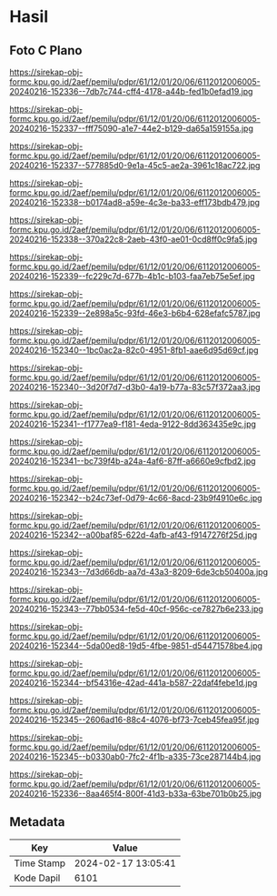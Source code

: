 # Hasil

## Foto C Plano

https://sirekap-obj-formc.kpu.go.id/2aef/pemilu/pdpr/61/12/01/20/06/6112012006005-20240216-152336--7db7c744-cff4-4178-a44b-fed1b0efad19.jpg

https://sirekap-obj-formc.kpu.go.id/2aef/pemilu/pdpr/61/12/01/20/06/6112012006005-20240216-152337--fff75090-a1e7-44e2-b129-da65a159155a.jpg

https://sirekap-obj-formc.kpu.go.id/2aef/pemilu/pdpr/61/12/01/20/06/6112012006005-20240216-152337--577885d0-9e1a-45c5-ae2a-3961c18ac722.jpg

https://sirekap-obj-formc.kpu.go.id/2aef/pemilu/pdpr/61/12/01/20/06/6112012006005-20240216-152338--b0174ad8-a59e-4c3e-ba33-eff173bdb479.jpg

https://sirekap-obj-formc.kpu.go.id/2aef/pemilu/pdpr/61/12/01/20/06/6112012006005-20240216-152338--370a22c8-2aeb-43f0-ae01-0cd8ff0c9fa5.jpg

https://sirekap-obj-formc.kpu.go.id/2aef/pemilu/pdpr/61/12/01/20/06/6112012006005-20240216-152339--fc229c7d-677b-4b1c-b103-faa7eb75e5ef.jpg

https://sirekap-obj-formc.kpu.go.id/2aef/pemilu/pdpr/61/12/01/20/06/6112012006005-20240216-152339--2e898a5c-93fd-46e3-b6b4-628efafc5787.jpg

https://sirekap-obj-formc.kpu.go.id/2aef/pemilu/pdpr/61/12/01/20/06/6112012006005-20240216-152340--1bc0ac2a-82c0-4951-8fb1-aae6d95d69cf.jpg

https://sirekap-obj-formc.kpu.go.id/2aef/pemilu/pdpr/61/12/01/20/06/6112012006005-20240216-152340--3d20f7d7-d3b0-4a19-b77a-83c57f372aa3.jpg

https://sirekap-obj-formc.kpu.go.id/2aef/pemilu/pdpr/61/12/01/20/06/6112012006005-20240216-152341--f1777ea9-f181-4eda-9122-8dd363435e9c.jpg

https://sirekap-obj-formc.kpu.go.id/2aef/pemilu/pdpr/61/12/01/20/06/6112012006005-20240216-152341--bc739f4b-a24a-4af6-87ff-a6660e9cfbd2.jpg

https://sirekap-obj-formc.kpu.go.id/2aef/pemilu/pdpr/61/12/01/20/06/6112012006005-20240216-152342--b24c73ef-0d79-4c66-8acd-23b9f4910e6c.jpg

https://sirekap-obj-formc.kpu.go.id/2aef/pemilu/pdpr/61/12/01/20/06/6112012006005-20240216-152342--a00baf85-622d-4afb-af43-f9147276f25d.jpg

https://sirekap-obj-formc.kpu.go.id/2aef/pemilu/pdpr/61/12/01/20/06/6112012006005-20240216-152343--7d3d66db-aa7d-43a3-8209-6de3cb50400a.jpg

https://sirekap-obj-formc.kpu.go.id/2aef/pemilu/pdpr/61/12/01/20/06/6112012006005-20240216-152343--77bb0534-fe5d-40cf-956c-ce7827b6e233.jpg

https://sirekap-obj-formc.kpu.go.id/2aef/pemilu/pdpr/61/12/01/20/06/6112012006005-20240216-152344--5da00ed8-19d5-4fbe-9851-d54471578be4.jpg

https://sirekap-obj-formc.kpu.go.id/2aef/pemilu/pdpr/61/12/01/20/06/6112012006005-20240216-152344--bf54316e-42ad-441a-b587-22daf4febe1d.jpg

https://sirekap-obj-formc.kpu.go.id/2aef/pemilu/pdpr/61/12/01/20/06/6112012006005-20240216-152345--2606ad16-88c4-4076-bf73-7ceb45fea95f.jpg

https://sirekap-obj-formc.kpu.go.id/2aef/pemilu/pdpr/61/12/01/20/06/6112012006005-20240216-152345--b0330ab0-7fc2-4f1b-a335-73ce287144b4.jpg

https://sirekap-obj-formc.kpu.go.id/2aef/pemilu/pdpr/61/12/01/20/06/6112012006005-20240216-152336--8aa465f4-800f-41d3-b33a-63be701b0b25.jpg


## Metadata

| Key        | Value               |
| ---------- | ------------------- |
| Time Stamp | 2024-02-17 13:05:41 |
| Kode Dapil | 6101                |



